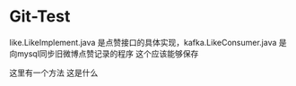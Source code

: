 # Git-Test
like.LikeImplement.java 是点赞接口的具体实现，kafka.LikeConsumer.java 是向mysql同步旧微博点赞记录的程序
这个应该能够保存

这里有一个方法
这是什么
